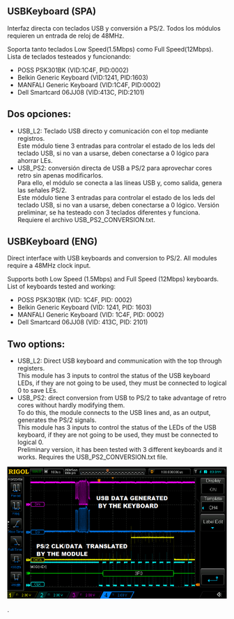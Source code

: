 ## USBKeyboard (SPA)
Interfaz directa con teclados USB y conversión a PS/2.
Todos los módulos requieren un entrada de reloj de 48MHz.  


Soporta tanto teclados Low Speed(1.5Mbps) como Full Speed(12Mbps).  
Lista de teclados testeados y funcionando:
- POSS PSK301BK (VID:1C4F, PID:0002)
- Belkin Generic Keyboard (VID:1241, PID:1603)
- MANFALI Generic Keyboard (VID:1C4F, PID:0002)
- Dell Smartcard 06JJ08 (VID:413C, PID:2101)

## Dos opciones:
- USB_L2: Teclado USB directo y comunicación con el top mediante registros.  
  Este módulo tiene 3 entradas para controlar el estado de los leds del teclado USB, si no van a usarse, deben conectarse a 0 lógico para ahorrar LEs.
- USB_PS2: conversión directa de USB a PS/2 para aprovechar cores retro sin apenas modificarlos.  
   Para ello, el módulo se conecta a las líneas USB y, como salida, genera las señales PS/2.  
   Este módulo tiene 3 entradas para controlar el estado de los leds del teclado USB, si no van a usarse, deben conectarse a 0 lógico.
   Versión preliminar, se ha testeado con 3 teclados diferentes y funciona.
   Requiere el archivo USB_PS2_CONVERSION.txt.

## USBKeyboard (ENG)
Direct interface with USB keyboards and conversion to PS/2.
All modules require a 48MHz clock input.


Supports both Low Speed (1.5Mbps) and Full Speed (12Mbps) keyboards.  
List of keyboards tested and working:
- POSS PSK301BK (VID: 1C4F, PID: 0002)
- Belkin Generic Keyboard (VID: 1241, PID: 1603)
- MANFALI Generic Keyboard (VID: 1C4F, PID: 0002)
- Dell Smartcard 06JJ08 (VID: 413C, PID: 2101)

## Two options:
- USB_L2: Direct USB keyboard and communication with the top through registers.  
  This module has 3 inputs to control the status of the USB keyboard LEDs, if they are not going to be used, they must be connected to logical 0 to save LEs.  
- USB_PS2: direct conversion from USB to PS/2 to take advantage of retro cores without hardly modifying them.  
   To do this, the module connects to the USB lines and, as an output, generates the PS/2 signals.  
   This module has 3 inputs to control the status of the LEDs of the USB keyboard, if they are not going to be used, they must be connected to logical 0.  
   Preliminary version, it has been tested with 3 different keyboards and it works.
   Requires the USB_PS2_CONVERSION.txt file.



![DATA](data_capture.png)

.


